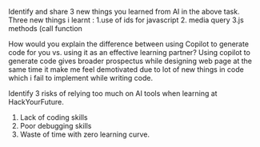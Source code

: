 Identify and share 3 new things you learned from AI in the above task.
Three new things i learnt : 1.use of ids for javascript 2. media query 3.js methods (call function

How would you explain the difference between using Copilot to generate code for you vs. using it as an effective learning partner?
Using copilot to generate code gives broader prospectus while designing web page at the same time it make me feel demotivated due to lot of new things in code which i fail to implement while writing code.


Identify 3 risks of relying too much on AI tools when learning at HackYourFuture.
1. Lack of coding skills 
2. Poor debugging skills
3. Waste of time with zero learning curve.